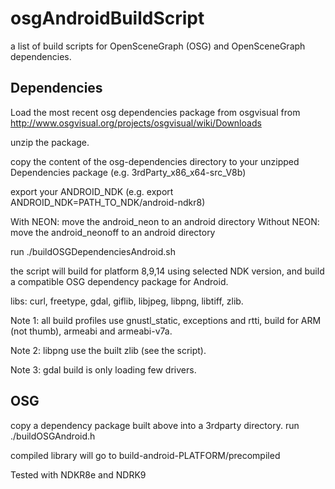 osgAndroidBuildScript
=====================

a list of build scripts for OpenSceneGraph (OSG) and OpenSceneGraph dependencies.


Dependencies
------------
Load the most recent osg dependencies package from osgvisual from http://www.osgvisual.org/projects/osgvisual/wiki/Downloads

unzip the package.

copy the content of the osg-dependencies directory to your unzipped Dependencies package (e.g. 3rdParty_x86_x64-src_V8b)

export your ANDROID_NDK (e.g. export ANDROID_NDK=PATH_TO_NDK/android-ndkr8)

With NEON: move the android_neon to an android directory
Without NEON: move the android_neonoff to an android directory

run ./buildOSGDependenciesAndroid.sh

the script will build for platform 8,9,14 using selected NDK version, and build a compatible OSG dependency package for Android.

libs: curl, freetype, gdal, giflib, libjpeg, libpng, libtiff, zlib.

Note 1: all build profiles use gnustl_static, exceptions and rtti, build for ARM (not thumb), armeabi and armeabi-v7a.

Note 2: libpng use the built zlib (see the script).

Note 3: gdal build is only loading few drivers.

OSG
---

copy a dependency package built above into a 3rdparty directory.
run ./buildOSGAndroid.h

compiled library will go to build-android-PLATFORM/precompiled

Tested with NDKR8e and NDRK9

